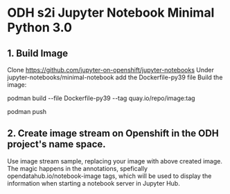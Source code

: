 # ODH s2i Jupyter Notebook Minimal Python 3.0


## 1. Build Image

Clone https://github.com/jupyter-on-openshift/jupyter-notebooks
Under jupyter-notebooks/minimal-notebook add the Dockerfile-py39 file
Build the image:
  
  podman build --file Dockerfile-py39 --tag quay.io/repo/image:tag
  
  podman push 
  
  
 ## 2. Create image stream on Openshift in the ODH project's name space.
 
 Use image stream sample, replacing your image with above created image. The magic happens in the annotations, spefically opendatahub.io/notebook-image tags, which will be used to display the information when starting a notebook server in Jupyter Hub.

